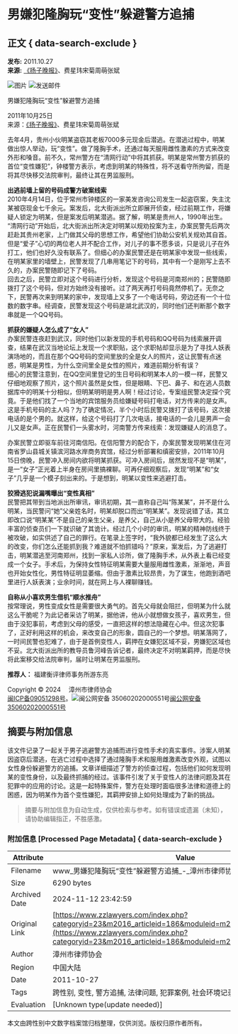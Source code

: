 # 男嫌犯隆胸玩“变性”躲避警方追捕

## 正文 { data-search-exclude }


**发布:** 2011.10.27  
**来源:** [《扬子晚报》](http://www.yangtse.com/)、费星玮宋菊周萌张斌

![图片](https://www.zzlawyers.com/modules/m2016_news/print.gif)  ![发送邮件](https://www.zzlawyers.com/modules/m2016_news/email.gif)

男嫌犯隆胸玩“变性”躲避警方追捕

2011年10月25日  
来源：[《扬子晚报》](http://www.yangtse.com/)、费星玮宋菊周萌张斌

去年4月，贵州小伙明某盗窃其老板7000多元现金后潜逃。在潜逃过程中，明某做出惊人举动，玩“变性”。做了隆胸手术，还通过每天服用雌性激素的方式来改变外形和嗓音。前不久，常州警方在“清网行动”中将其抓获。明某是常州警方抓获的首位“变性嫌犯”，钟楼警方表示，考虑到明某的特殊性，将不送看守所拘留，而是将其尽快移交法院审判，最终让其在男监服刑。  

**出逃前墙上留的号码成警方破案线索**  
2010年4月14日，位于常州市钟楼区的一家美发咨询公司发生一起盗窃案，失主沈某被窃现金七千余元。案发后，北大街派出所立即展开侦查，经过前期工作，将嫌疑人锁定为明某，但是案发后明某潜逃。据了解，明某是贵州人，1990年出生。  
“清网行动”开始后，北大街派出所决定对明某以规劝投案为主，办案民警先后两次赶赴其贵州老家，上门做其父母的思想工作，希望他们协助公安机关规劝其自首。但是“爱子”心切的两位老人并不配合工作，对儿子的事不愿多谈，只是说儿子在外打工，他们也好久没有联系了。但细心的办案民警还是在明某家中发现一些线索，在明某家里的墙壁上，民警发现了几串用笔记下的号码，其中有一个是刚写上去不久的，办案民警随即记下了号码。  
回去之后，民警立即对这个号码进行分析，发现这个号码是河南郑州的；民警随即拨打了这个号码，但对方始终没有接听。过了两天再打号码竟然停机了。无奈之下，民警再次来到明某的家中，发现墙上又多了一个电话号码，旁边还有一个十位数的数字串。经调查，民警发现这个号码是湖北武汉的，同时他们还判断那个数字串就是一个QQ号码。

**抓获的嫌疑人怎么成了“女人”**  
办案民警连夜赶到武汉，同时他们以新发现的手机号码和QQ号码为线索展开调查，结果在武汉当地论坛上发现一个求职贴，这个求职帖却显示是为了寻找人妖表演场地的，而且在那个QQ号码的空间里放的全是女人的照片，这让民警有点迷惑，明某是男性，为什么空间里全是女性的照片，难道前期分析有误？  
细心的民警注意到，在QQ空间里登记的生日号码和明某本人的一模一样，民警又仔细地观察了照片，这个照片虽然是女性，但是眼睛、下巴、鼻子、和在逃人员数据库中的明某十分相似，但明某明明是男人啊！经过讨论，专案组民警决定探个究竟。于是他们找了一个当地的宾馆服务员给嫌疑号码打电话，对方传来的是女声。这是手机号码的主人吗？为了确定情况，半个小时后民警又拨打了该号码，这次接电话的是个男的。就这样，给这个号码打了几次电话，接电话的一会儿是男声一会儿又是女声。正在民警们一头雾水时，河南警方传来线索：发现嫌疑人的消息了。

办案民警立即驱车前往河南信阳。在信阳警方的配合下，办案民警发现明某住在河南省罗山县城关镇滨河路水岸商务宾馆，经过分析部署和缜密安排，2011年10月15日傍晚，民警冲入房间内欲将明某抓获。可冲入房间后，居然发现不是“明某”，是一“女子”正光着上半身在房间里搞裸聊。可再仔细观察后，发现“明某”和“女子”几乎是一个模子刻出来的。于是想到，明某以变性来逃避打击。

**狡猾逃犯说漏嘴曝出“变性真相”**  
民警把其带到当地派出所审讯，审讯初期，其一直称自己叫“陈某某”，并不是什么明某，当民警问“她”父亲姓名时，明某却脱口而出“明某某”。发现说错了话，其立即改口说“明某某”不是自己的亲生父亲，是养父，自己从小是养父母带大的。经验丰富的侦查员们一下就识破了其诡计。经过几个小时的审讯，明某的精神防线终于被攻破，如实供述了自己的罪行。在笔录上签字时，“我外貌都已经发生了这么大的改变，你们怎么还能抓到我？难道就不怕抓错吗？”原来，案发后，为了逃避打击，明某潜逃至河南郑州，找到一家私人诊所，做了隆胸手术，从外表上看已经变成一个女子。手术后，为保持女性特征明某需要大量服用雌性激素，渐渐地，声音也开始女性化，男性特征明显萎缩。但由于激素比较昂贵，为了谋生，他跑到酒吧里进行人妖表演；业余时间，就在网上与人裸聊赚钱。

**自称从小喜欢男生借机“顺水推舟”**  
按常理说，男性变成女性是需要很大勇气的。首先父母就会阻拦，但明某为什么就这么干脆呢？为此记者采访了明某，据他讲，他从小就想做女孩子，喜欢男生，但由于没犯事前，考虑到父母的感受，一直把这样的想法隐藏在心中。但这次犯事了，正好利用这样的机会，来改变自己的形象，圆自己的一个梦想。明某落网了，一时间民警也犯难了，由于是首例变性人，羁押在女嫌犯区域不妥，男嫌犯区域也不妥。北大街派出所的教导员鲁河峰告诉记者，最终决定不对明某羁押，而是尽快将此案移交给法院审判，届时让明某在男监服刑。

**推荐人：** 福建衡评律师事务所游东亮

Copyright © 2024　 漳州市律师协会  
[闽ICP备09051298号](https://beian.miit.gov.cn/)。![闽公网安备 35060202000551号](https://www.zzlawyers.com/images/gaba.png)[闽公网安备 35060202000551号](https://www.beian.gov.cn/)

## 摘要与附加信息

<!-- tcd_abstract -->
该文件记录了一起关于男子逃避警方追捕而进行变性手术的真实事件。涉案人明某因盗窃后潜逃，在逃亡过程中选择了通过隆胸手术和服用雌激素改变外观，试图以女性身份躲避警方的追捕。文章详细描述了警方的侦查过程，包括他们如何发现明某的变性身份，以及最终抓捕的经过。该事件引发了关于变性人的法律问题及其在犯罪中的应用的讨论。这是一起特殊案件，警方在处理时面临很多法律和道德上的困惑，因为明某作为首个变性嫌犯，其羁押安排上如何处理成为了新的挑战。
<!-- tcd_abstract_end -->

> 摘要与附加信息为自动生成，仅供检索与参考。如有错误或遗漏（未知），请协助编辑指正，不胜感激。

### 附加信息 [Processed Page Metadata] { data-search-exclude }

| Attribute       | Value                                  |
|-----------------|----------------------------------------|
| Filename        | www_男嫌犯隆胸玩“变性”躲避警方追捕_-_漳州市律师协会.md                             |
| Size            | 6290 bytes                           |
| Archived Date   | 2024-11-12 23:42:59                             |
| Original Link   | [https://www.zzlawyers.com/index.php?categoryid=23&m2016_articleid=186&moduleid=m2016_news&articleid=186](https://www.zzlawyers.com/index.php?categoryid=23&m2016_articleid=186&moduleid=m2016_news&articleid=186)                       |
| Author          | 漳州市律师协会                               |
| Region          | 中国大陆                               |
| Date            | 2011-10-27                                 |
| Tags            | 跨性别, 变性, 警方追捕, 法律问题, 犯罪案例, 社会环境记录                                 |
| Evaluation            | [Unknown type(update needed)]                                 |
<!-- tcd_table_end -->

本文由跨性别中文数字档案馆归档整理，仅供浏览。版权归原作者所有。
